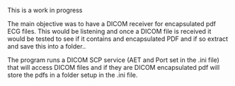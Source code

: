 This is a work in progress

The main objective was to have a DICOM receiver for encapsulated pdf ECG files. This would be listening and once a DICOM file is received it would be tested to see if it contains and encapsulated PDF and if so extract and save this into a folder..

The program runs a DICOM SCP service (AET and Port set in the .ini file) that will access DICOM files and if they are DICOM encapsulated pdf will store the pdfs in a folder setup in the .ini file.

